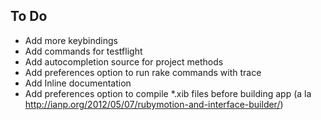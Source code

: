 To Do
-----

- Add more keybindings
- Add commands for testflight
- Add autocompletion source for project methods
- Add preferences option to run rake commands with trace
- Add Inline documentation
- Add preferences option to compile *.xib files before building app (a la http://ianp.org/2012/05/07/rubymotion-and-interface-builder/)